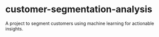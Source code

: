 # customer-segmentation-analysis
A project to segment customers using machine learning for actionable insights.

